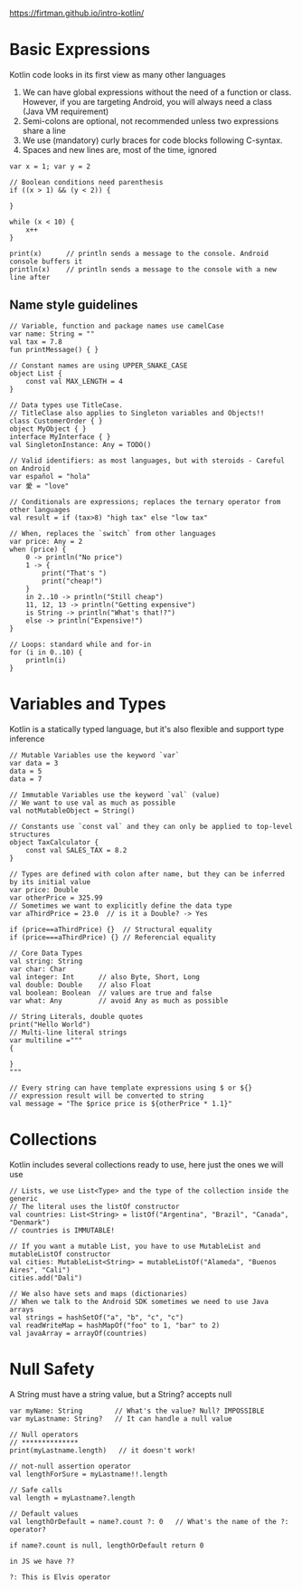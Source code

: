 https://firtman.github.io/intro-kotlin/

# Basic Expressions

Kotlin code looks in its first view as many other languages

1. We can have global expressions without the need of a function or class. However, if you are targeting Android, you will always need a class (Java VM requirement)
2. Semi-colons are optional, not recommended unless two expressions share a line
3. We use (mandatory) curly braces for code blocks following C-syntax.
4. Spaces and new lines are, most of the time, ignored

```
var x = 1; var y = 2

// Boolean conditions need parenthesis
if ((x > 1) && (y < 2)) {

}

while (x < 10) {
    x++
}

print(x)      // println sends a message to the console. Android console buffers it
println(x)    // println sends a message to the console with a new line after
```

## Name style guidelines

```
// Variable, function and package names use camelCase
var name: String = ""
val tax = 7.8
fun printMessage() { }

// Constant names are using UPPER_SNAKE_CASE
object List {
    const val MAX_LENGTH = 4
}

// Data types use TitleCase.
// TitleClase also applies to Singleton variables and Objects!!
class CustomerOrder { }
object MyObject { }
interface MyInterface { }
val SingletonInstance: Any = TODO()

// Valid identifiers: as most languages, but with steroids - Careful on Android
var español = "hola"
var 愛 = "love"

// Conditionals are expressions; replaces the ternary operator from other languages
val result = if (tax>8) "high tax" else "low tax"

// When, replaces the `switch` from other languages
var price: Any = 2
when (price) {
    0 -> println("No price")
    1 -> {
        print("That's ")
        print("cheap!")
    }
    in 2..10 -> println("Still cheap")
    11, 12, 13 -> println("Getting expensive")
    is String -> println("What's that!?")
    else -> println("Expensive!")
}

// Loops: standard while and for-in
for (i in 0..10) {
    println(i)
}
```

# Variables and Types

Kotlin is a statically typed language, but it's also flexible and support type inference

```
// Mutable Variables use the keyword `var`
var data = 3
data = 5
data = 7

// Immutable Variables use the keyword `val` (value)
// We want to use val as much as possible
val notMutableObject = String()

// Constants use `const val` and they can only be applied to top-level structures
object TaxCalculator {
    const val SALES_TAX = 8.2
}

// Types are defined with colon after name, but they can be inferred by its initial value
var price: Double
var otherPrice = 325.99
// Sometimes we want to explicitly define the data type
var aThirdPrice = 23.0  // is it a Double? -> Yes

if (price==aThirdPrice) {}  // Structural equality
if (price===aThirdPrice) {} // Referencial equality

// Core Data Types
val string: String
var char: Char
val integer: Int      // also Byte, Short, Long
val double: Double    // also Float
val boolean: Boolean  // values are true and false
var what: Any         // avoid Any as much as possible

// String Literals, double quotes
print("Hello World")
// Multi-line literal strings
var multiline ="""
{

}
"""

// Every string can have template expressions using $ or ${}
// expression result will be converted to string
val message = "The $price price is ${otherPrice * 1.1}"
```

# Collections

Kotlin includes several collections ready to use, here just the ones we will use

```
// Lists, we use List<Type> and the type of the collection inside the generic
// The literal uses the listOf constructor
val countries: List<String> = listOf("Argentina", "Brazil", "Canada", "Denmark")
// countries is IMMUTABLE!

// If you want a mutable List, you have to use MutableList and mutableListOf constructor
val cities: MutableList<String> = mutableListOf("Alameda", "Buenos Aires", "Cali")
cities.add("Dali")

// We also have sets and maps (dictionaries)
// When we talk to the Android SDK sometimes we need to use Java arrays
val strings = hashSetOf("a", "b", "c", "c")
val readWriteMap = hashMapOf("foo" to 1, "bar" to 2)
val javaArray = arrayOf(countries)
```

# Null Safety

A String must have a string value, but a String? accepts null

```
var myName: String        // What's the value? Null? IMPOSSIBLE
var myLastname: String?   // It can handle a null value

// Null operators
// **************
print(myLastname.length)   // it doesn't work!

// not-null assertion operator
val lengthForSure = myLastname!!.length

// Safe calls
val length = myLastname?.length

// Default values
val lengthOrDefault = name?.count ?: 0   // What's the name of the ?: operator?

if name?.count is null, lengthOrDefault return 0

in JS we have ??

?: This is Elvis operator
```
